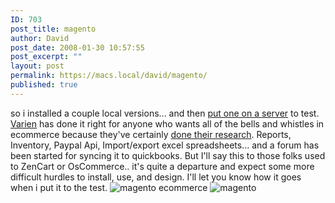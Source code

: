 ```yaml
---
ID: 703
post_title: magento
author: David
post_date: 2008-01-30 10:57:55
post_excerpt: ""
layout: post
permalink: https://macs.local/david/magento/
published: true
---
```

so i installed a couple local versions... and then <a href="http://windhamagency.net/sto">put one on a server</a> to test.  <a href="http://www.varien.com/">Varien</a> has done it right for anyone who wants all of the bells and whistles in ecommerce because they've certainly <a href="http://www.varien.com/blog/">done their research</a>.  Reports, Inventory, Paypal Api, Import/export excel spreadsheets... and a forum has been started for syncing it to quickbooks.  But I'll say this to those folks used to ZenCart or OsCommerce.. it's quite a departure and expect some more difficult hurdles to install, use, and design.  I'll let you know how it goes when i put it to the test.
<img src="http://davidawindham.com/images/magento3.png" alt="magento ecommerce" />
<img src="http://davidawindham.com/images/magento2.png" alt="magento" />